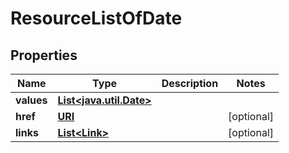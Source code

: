 

# ResourceListOfDate

## Properties

Name | Type | Description | Notes
------------ | ------------- | ------------- | -------------
**values** | [**List&lt;java.util.Date&gt;**](java.util.Date.md) |  | 
**href** | [**URI**](URI.md) |  |  [optional]
**links** | [**List&lt;Link&gt;**](Link.md) |  |  [optional]



